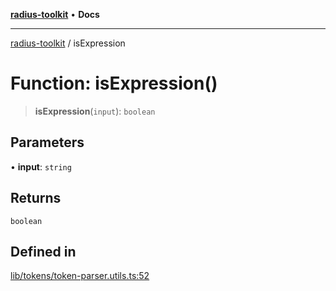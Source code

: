 [**radius-toolkit**](../README.md) • **Docs**

***

[radius-toolkit](../globals.md) / isExpression

# Function: isExpression()

> **isExpression**(`input`): `boolean`

## Parameters

• **input**: `string`

## Returns

`boolean`

## Defined in

[lib/tokens/token-parser.utils.ts:52](https://github.com/rangle/radius-token-tango/blob/0fa25351e79af51a833bcebadbd83e27a9791a4f/packages/radius-toolkit/src/lib/tokens/token-parser.utils.ts#L52)
